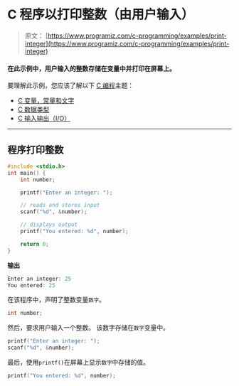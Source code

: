 # C 程序以打印整数（由用户输入）

> 原文： [https://www.programiz.com/c-programming/examples/print-integer](https://www.programiz.com/c-programming/examples/print-integer)

#### 在此示例中，用户输入的整数存储在变量中并打印在屏幕上。

要理解此示例，您应该了解以下 [C 编程](/c-programming "C tutorial")主题：

*   [C 变量，常量和文字](/c-programming/c-variables-constants)
*   [C 数据类型](/c-programming/c-data-types)
*   [C 输入输出（I/O）](/c-programming/c-input-output)

* * *

## 程序打印整数

```c
#include <stdio.h>
int main() {   
    int number;

    printf("Enter an integer: ");  

    // reads and stores input
    scanf("%d", &number);

    // displays output
    printf("You entered: %d", number);

    return 0;
} 
```

**输出**

```c
Enter an integer: 25
You entered: 25 
```

在该程序中，声明了整数变量`数字`。

```c
int number; 
```

然后，要求用户输入一个整数。 该数字存储在`数字`变量中。

```c
printf("Enter an integer: ");
scanf("%d", &number); 
```

最后，使用`printf()`在屏幕上显示`数字`中存储的值。

```c
printf("You entered: %d", number); 
```